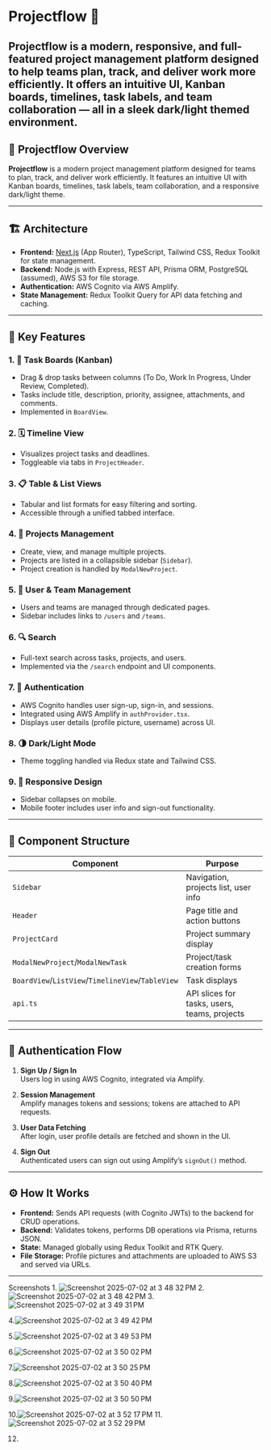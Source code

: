 # Projectflow 🚀

**Projectflow** is a modern, responsive, and full-featured project management platform designed to help teams plan, track, and deliver work more efficiently. It offers an intuitive UI, Kanban boards, timelines, task labels, and team collaboration — all in a sleek dark/light themed environment.
---

## 📘 Projectflow Overview

**Projectflow** is a modern project management platform designed for teams to plan, track, and deliver work efficiently. It features an intuitive UI with Kanban boards, timelines, task labels, team collaboration, and a responsive dark/light theme.

---

## 🏗️ Architecture

- **Frontend:** [Next.js](https://nextjs.org/) (App Router), TypeScript, Tailwind CSS, Redux Toolkit for state management.
- **Backend:** Node.js with Express, REST API, Prisma ORM, PostgreSQL (assumed), AWS S3 for file storage.
- **Authentication:** AWS Cognito via AWS Amplify.
- **State Management:** Redux Toolkit Query for API data fetching and caching.

---

## 🔑 Key Features

### 1. 🧩 Task Boards (Kanban)
- Drag & drop tasks between columns (To Do, Work In Progress, Under Review, Completed).
- Tasks include title, description, priority, assignee, attachments, and comments.
- Implemented in `BoardView`.

### 2. 🗓️ Timeline View
- Visualizes project tasks and deadlines.
- Toggleable via tabs in `ProjectHeader`.

### 3. 📋 Table & List Views
- Tabular and list formats for easy filtering and sorting.
- Accessible through a unified tabbed interface.

### 4. 📁 Projects Management
- Create, view, and manage multiple projects.
- Projects are listed in a collapsible sidebar (`Sidebar`).
- Project creation is handled by `ModalNewProject`.

### 5. 👥 User & Team Management
- Users and teams are managed through dedicated pages.
- Sidebar includes links to `/users` and `/teams`.

### 6. 🔍 Search
- Full-text search across tasks, projects, and users.
- Implemented via the `/search` endpoint and UI components.

### 7. 🔐 Authentication
- AWS Cognito handles user sign-up, sign-in, and sessions.
- Integrated using AWS Amplify in `authProvider.tsx`.
- Displays user details (profile picture, username) across UI.

### 8. 🌗 Dark/Light Mode
- Theme toggling handled via Redux state and Tailwind CSS.

### 9. 📱 Responsive Design
- Sidebar collapses on mobile.
- Mobile footer includes user info and sign-out functionality.

---

## 🧱 Component Structure

| Component        | Purpose                                     |
|------------------|---------------------------------------------|
| `Sidebar`        | Navigation, projects list, user info        |
| `Header`         | Page title and action buttons               |
| `ProjectCard`    | Project summary display                     |
| `ModalNewProject`/`ModalNewTask` | Project/task creation forms |
| `BoardView`/`ListView`/`TimelineView`/`TableView` | Task displays |
| `api.ts`         | API slices for tasks, users, teams, projects |

---

## 🔐 Authentication Flow

1. **Sign Up / Sign In**  
   Users log in using AWS Cognito, integrated via Amplify.

2. **Session Management**  
   Amplify manages tokens and sessions; tokens are attached to API requests.

3. **User Data Fetching**  
   After login, user profile details are fetched and shown in the UI.

4. **Sign Out**  
   Authenticated users can sign out using Amplify’s `signOut()` method.

---

## ⚙️ How It Works

- **Frontend:** Sends API requests (with Cognito JWTs) to the backend for CRUD operations.
- **Backend:** Validates tokens, performs DB operations via Prisma, returns JSON.
- **State:** Managed globally using Redux Toolkit and RTK Query.
- **File Storage:** Profile pictures and attachments are uploaded to AWS S3 and served via URLs.

---


Screenshots 
1.
![Screenshot 2025-07-02 at 3 48 32 PM](https://github.com/user-attachments/assets/73289b2e-af44-4361-8db6-76fa5f15923a)
2.
![Screenshot 2025-07-02 at 3 48 42 PM](https://github.com/user-attachments/assets/a81d2234-0a8b-4d86-8ac0-3e8e681658bb)
3.![Screenshot 2025-07-02 at 3 49 31 PM](https://github.com/user-attachments/assets/8da4d254-9dbf-4e9a-bca6-6fae654bb31b)

4.![Screenshot 2025-07-02 at 3 49 42 PM](https://github.com/user-attachments/assets/5c420db7-e516-4937-9065-529964395af6)

5.![Screenshot 2025-07-02 at 3 49 53 PM](https://github.com/user-attachments/assets/a61dce8f-6066-4e46-bb61-e6d26a5764f2)

6.![Screenshot 2025-07-02 at 3 50 02 PM](https://github.com/user-attachments/assets/5d3a0f32-b726-4782-8473-8aae2d99e3d6)

7.![Screenshot 2025-07-02 at 3 50 25 PM](https://github.com/user-attachments/assets/eeee14b6-70c4-41dd-ba07-51d710868b1f)

8.![Screenshot 2025-07-02 at 3 50 40 PM](https://github.com/user-attachments/assets/8682f48a-bcb2-4a94-9498-8a6feec7ebe1)

9.![Screenshot 2025-07-02 at 3 50 50 PM](https://github.com/user-attachments/assets/3561ff8d-1043-4791-b462-63c96e7fab31)

10.![Screenshot 2025-07-02 at 3 52 17 PM](https://github.com/user-attachments/assets/91a5acc4-2954-4bb8-a5a9-8095384c3c10)
11.![Screenshot 2025-07-02 at 3 52 29 PM](https://github.com/user-attachments/assets/e1bfc3a3-84ea-468b-9700-845d75f902f0)

12.














